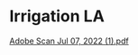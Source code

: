# Irrigation LA

[Adobe Scan Jul 07, 2022 (1).pdf](../files/415e6cf8-4381-4ae9-af04-868235b0c5b7.pdf)